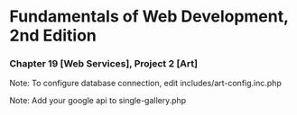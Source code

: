 # Fundamentals of Web Development, 2nd Edition
### Chapter 19 [Web Services], Project 2 [Art]

Note: To configure database connection, edit includes/art-config.inc.php

Note: Add your google api to single-gallery.php
